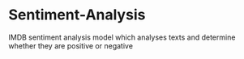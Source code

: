 # Sentiment-Analysis
IMDB sentiment analysis model which analyses texts and determine whether they are positive or negative
